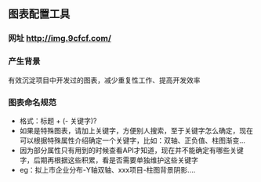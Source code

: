 ## 图表配置工具


### 网址 http://img.9cfcf.com/


### 产生背景
有效沉淀项目中开发过的图表，减少重复性工作、提高开发效率


### 图表命名规范
* 格式：标题 + (- 关键字)? 
* 如果是特殊图表，请加上关键字，方便别人搜索，至于关键字怎么确定，现在可以根据特殊属性介绍确定一个关键字，比如：双轴、正负值、柱图渐变...
* 因为部分属性只有用到的时候查看API才知道，现在并不能确定有哪些关键字，后期再根据这些积累，看是否需要单独维护这些关键字
* eg：拟上市企业分布-Y轴双轴、xxx项目-柱图背景阴影....
